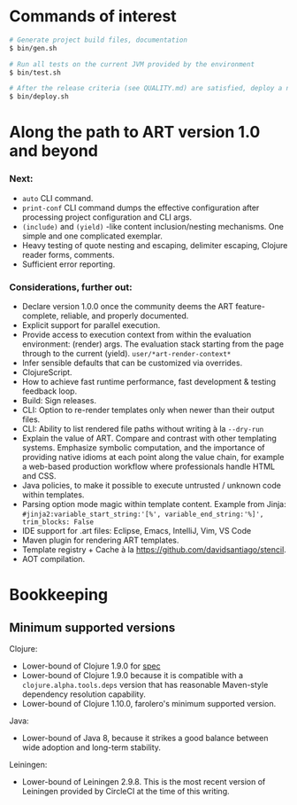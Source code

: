 # Commands of interest

```bash
# Generate project build files, documentation
$ bin/gen.sh

# Run all tests on the current JVM provided by the environment
$ bin/test.sh

# After the release criteria (see QUALITY.md) are satisfied, deploy a new release
$ bin/deploy.sh
```



# Along the path to ART version 1.0 and beyond

### Next:
- `auto` CLI command.
- `print-conf` CLI command dumps the effective configuration after processing project configuration and CLI args.
- `(include)` and `(yield)` -like content inclusion/nesting mechanisms. One simple and one complicated exemplar.
- Heavy testing of quote nesting and escaping, delimiter escaping, Clojure reader forms, comments.
- Sufficient error reporting.

### Considerations, further out:
- Declare version 1.0.0 once the community deems the ART feature-complete, reliable, and properly documented.
- Explicit support for parallel execution.
- Provide access to execution context from within the evaluation environment: (render) args. The evaluation stack starting from the page through to the current (yield). `user/*art-render-context*`
- Infer sensible defaults that can be customized via overrides.
- ClojureScript.
- How to achieve fast runtime performance, fast development & testing feedback loop.
- Build: Sign releases.
- CLI: Option to re-render templates only when newer than their output files.
- CLI: Ability to list rendered file paths without writing à la `--dry-run`
- Explain the value of ART. Compare and contrast with other templating systems. Emphasize symbolic computation, and the importance of providing native idioms at each point along the value chain, for example a web-based production workflow where professionals handle HTML and CSS.
- Java policies, to make it possible to execute untrusted / unknown code within templates.
- Parsing option mode magic within template content. Example from Jinja: `#jinja2:variable_start_string:'[%', variable_end_string:'%]', trim_blocks: False`
- IDE support for .art files: Eclipse, Emacs, IntelliJ, Vim, VS Code
- Maven plugin for rendering ART templates.
- Template registry + Cache à la https://github.com/davidsantiago/stencil.
- AOT compilation.



# Bookkeeping

## Minimum supported versions
Clojure:
- Lower-bound of Clojure 1.9.0 for [spec](https://clojure.org/guides/spec)
- Lower-bound of Clojure 1.9.0 because it is compatible with a ``clojure.alpha.tools.deps`` version that has reasonable Maven-style dependency resolution capability.
- Lower-bound of Clojure 1.10.0, farolero's minimum supported version.

Java:
- Lower-bound of Java 8, because it strikes a good balance between wide adoption and long-term stability.

Leiningen:
- Lower-bound of Leiningen 2.9.8. This is the most recent version of Leiningen provided by CircleCI at the time of this writing.
